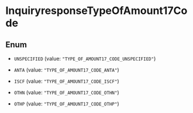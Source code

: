 

# InquiryresponseTypeOfAmount17Code

## Enum


* `UNSPECIFIED` (value: `"TYPE_OF_AMOUNT17_CODE_UNSPECIFIED"`)

* `ANTA` (value: `"TYPE_OF_AMOUNT17_CODE_ANTA"`)

* `ISCF` (value: `"TYPE_OF_AMOUNT17_CODE_ISCF"`)

* `OTHN` (value: `"TYPE_OF_AMOUNT17_CODE_OTHN"`)

* `OTHP` (value: `"TYPE_OF_AMOUNT17_CODE_OTHP"`)



